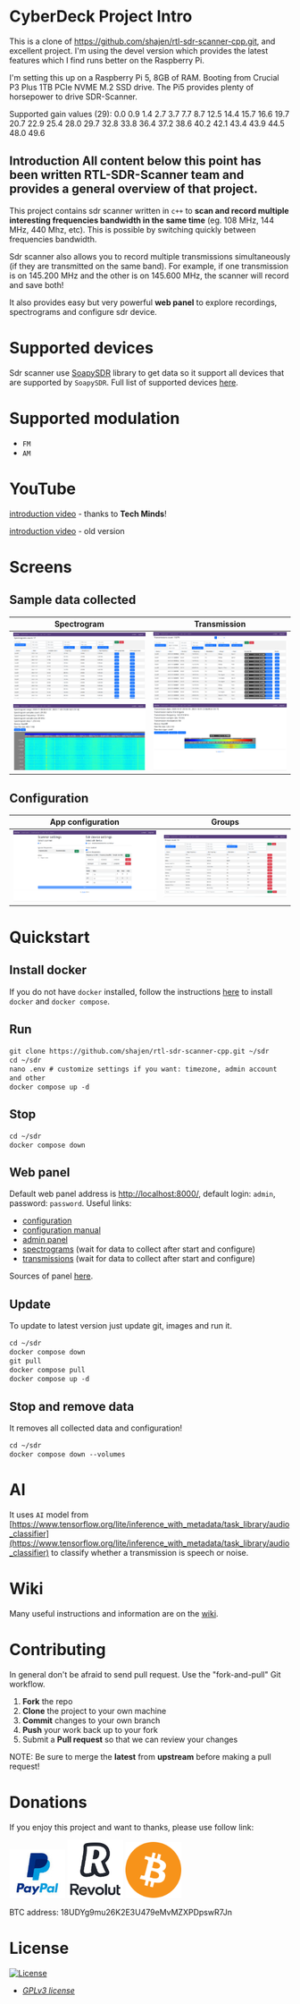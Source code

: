 # CyberDeck Project Intro
This is a clone of https://github.com/shajen/rtl-sdr-scanner-cpp.git, and excellent project.
I'm using the devel version which provides the latest features which I find runs better on the Raspberry Pi.

I'm setting this up on a Raspberry Pi 5, 8GB of RAM.  Booting from Crucial P3 Plus 1TB PCIe NVME M.2 SSD drive.
The Pi5 provides plenty of horsepower to drive SDR-Scanner.

Supported gain values (29): 0.0 0.9 1.4 2.7 3.7 7.7 8.7 12.5 14.4 15.7 16.6 19.7 20.7 22.9 25.4 28.0 29.7 32.8 33.8 36.4 37.2 38.6 40.2 42.1 43.4 43.9 44.5 48.0 49.6


## Introduction All content below this point has been written RTL-SDR-Scanner team and provides a general overview of that project.

This project contains sdr scanner written in `c++` to **scan and record multiple interesting frequencies bandwidth in the same time** (eg. 108 MHz, 144 MHz, 440 Mhz,  etc). This is possible by switching quickly between frequencies bandwidth.

Sdr scanner also allows you to record multiple transmissions simultaneously (if they are transmitted on the same band). For example, if one transmission is on 145.200 MHz and the other is on 145.600 MHz, the scanner will record and save both!

It also provides easy but very powerful **web panel** to explore recordings, spectrograms and configure sdr device.

# Supported devices

Sdr scanner use [SoapySDR](https://github.com/pothosware/SoapySDR) library to get data so it support all devices that are supported by `SoapySDR`. Full list of supported devices [here](https://github.com/shajen/rtl-sdr-scanner-cpp/wiki/Supported-devices).

# Supported modulation

- `FM`
- `AM`

# YouTube

[introduction video](https://www.youtube.com/watch?v=YzQ2N0VkKvE) - thanks to **Tech Minds**!

[introduction video](http://www.youtube.com/watch?v=TSDbcb7wSjs) - old version

# Screens

## Sample data collected

| Spectrogram | Transmission |
| - | - |
| ![](images/spectrograms.png?raw=1) | ![](images/transmissions.png?raw=1) |
| ![](images/spectrogram.png?raw=1) | ![](images/transmission.png?raw=1) |

## Configuration

| App configuration | Groups |
| - | - |
| ![](images/config.png?raw=1) | ![](images/groups.png?raw=1) |

# Quickstart

## Install docker

If you do not have `docker` installed, follow the instructions [here](https://docs.docker.com/desktop/) to install `docker` and `docker compose`.

## Run

```
git clone https://github.com/shajen/rtl-sdr-scanner-cpp.git ~/sdr
cd ~/sdr
nano .env # customize settings if you want: timezone, admin account and other
docker compose up -d
```

## Stop

```
cd ~/sdr
docker compose down
```

## Web panel

Default web panel address is [http://localhost:8000/](http://localhost:8000/), default login: `admin`, password: `password`. Useful links:
- [configuration](http://localhost:8000/sdr/config/)
- [configuration manual](https://github.com/shajen/rtl-sdr-scanner-cpp/wiki/Configuration)
- [admin panel](http://localhost:8000/admin/)
- [spectrograms](http://localhost:8000/sdr/spectrograms/) (wait for data to collect after start and configure)
- [transmissions](http://localhost:8000/sdr/transmissions/) (wait for data to collect after start and configure)

Sources of panel [here](https://github.com/shajen/monitor).

## Update

To update to latest version just update git, images and run it.
```
cd ~/sdr
docker compose down
git pull
docker compose pull
docker compose up -d
```

## Stop and remove data

It removes all collected data and configuration!
```
cd ~/sdr
docker compose down --volumes
```

# AI

It uses `AI` model from [https://www.tensorflow.org/lite/inference_with_metadata/task_library/audio_classifier](https://www.tensorflow.org/lite/inference_with_metadata/task_library/audio_classifier) to classify whether a transmission is speech or noise.

# Wiki

Many useful instructions and information are on the [wiki](https://github.com/shajen/rtl-sdr-scanner-cpp/wiki).

# Contributing

In general don't be afraid to send pull request. Use the "fork-and-pull" Git workflow.

1. **Fork** the repo
2. **Clone** the project to your own machine
3. **Commit** changes to your own branch
4. **Push** your work back up to your fork
5. Submit a **Pull request** so that we can review your changes

NOTE: Be sure to merge the **latest** from **upstream** before making a pull request!

# Donations

If you enjoy this project and want to thanks, please use follow link:

[<img src="images/paypal.jpg" width="100">](https://www.paypal.com/donate/?hosted_button_id=6JQ963AU688QN)
[<img src="images/revolut.jpg" width="100">](https://revolut.me/borysm2b)
<img src="images/btc.png" width="100">

BTC address: 18UDYg9mu26K2E3U479eMvMZXPDpswR7Jn

# License

[![License](https://img.shields.io/:license-GPLv3-blue.svg?style=flat-square)](https://www.gnu.org/licenses/gpl.html)

- *[GPLv3 license](https://www.gnu.org/licenses/gpl.html)*
